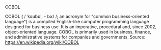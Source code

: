 COBOL

COBOL ( / ˈkoʊbɒl, - bɔːl /; an acronym for "common business-oriented language") is a compiled English-like computer programming language designed for business use. It is an imperative, procedural and, since 2002, object-oriented language. COBOL is primarily used in business, finance, and administrative systems for companies and governments.
Source: https://en.wikipedia.org/wiki/COBOL